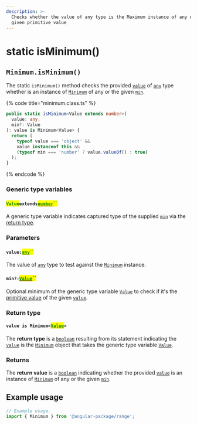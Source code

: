 ```yaml
---
description: >-
  Checks whether the value of any type is the Maximum instance of any or the
  given primitive value
---
```


# static isMinimum()

## `Minimum.isMinimum()`

The static `isMinimum()` method checks the provided [`value`](static-isminimum.md#value-any) of [`any`](https://www.typescriptlang.org/docs/handbook/basic-types.html#any) type whether is an instance of [`Minimum`](broken-reference) of any or the given [`min`](static-isminimum.md#min-value).

{% code title="minimum.class.ts" %}
```typescript
public static isMinimum<Value extends number>(
  value: any,
  min?: Value
): value is Minimum<Value> {
  return (
    typeof value === 'object' &&
    value instanceof this &&
    (typeof min === 'number' ? value.valueOf() : true)
  );
}
```
{% endcode %}

### Generic type variables

#### <mark style="color:green;">`Value`</mark>`extends`[<mark style="color:green;">`number`</mark>](https://www.typescriptlang.org/docs/handbook/basic-types.html#number)<mark style="color:green;">``</mark>

A generic type variable indicates captured type of the supplied [`min`](static-isminimum.md#max-value) via the [return type](static-isminimum.md#return-type).

### Parameters

#### `value:`[<mark style="color:green;">`any`</mark>](https://www.typescriptlang.org/docs/handbook/basic-types.html#any)<mark style="color:green;">``</mark>

The value of [`any`](https://www.typescriptlang.org/docs/handbook/basic-types.html#any) type to test against the [`Minimum`](broken-reference) instance.

#### `min?:`[<mark style="color:green;">`Value`</mark>](static-isminimum.md#valueextendsnumber)<mark style="color:green;">``</mark>

Optional minimum of the generic type variable [`Value`](static-isminimum.md#valueextendsnumber) to check if it's the [primitive value](valueof.md#minimum.prototype.valueof) of the given [`value`](static-isminimum.md#value-any).

### Return type

#### `value is Minimum<`[<mark style="color:green;">`Value`</mark>](static-isminimum.md#valueextendsnumber)`>`

The **return type** is a [`boolean`](https://www.typescriptlang.org/docs/handbook/basic-types.html#boolean) resulting from its statement indicating the [`value`](static-isminimum.md#value-any) is the [`Minimum`](broken-reference) object that takes the generic type variable [`Value`](static-isminimum.md#valueextendsnumber).

### Returns

The **return value** is a [`boolean`](https://developer.mozilla.org/en-US/docs/Web/JavaScript/Reference/Global\_Objects/Boolean) indicating whether the provided [`value`](static-isminimum.md#value-any) is an instance of [`Minimum`](broken-reference) of any or the given [`min`](static-isminimum.md#min-value).

## Example usage

```typescript
// Example usage.
import { Minimum } from '@angular-package/range';


```
